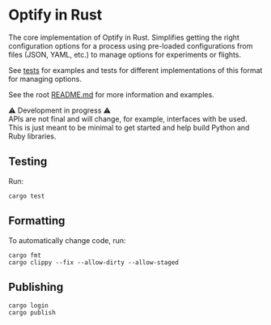 # Optify in Rust
The core implementation of Optify in Rust.
Simplifies getting the right configuration options for a process using pre-loaded configurations from files (JSON, YAML, etc.) to manage options for experiments or flights.

See [tests](../../tests/) for examples and tests for different implementations of this format for managing options.

See the root [README.md](../../README.md) for more information and examples.

⚠️ Development in progress ⚠️\
APIs are not final and will change, for example, interfaces with be used.
This is just meant to be minimal to get started and help build Python and Ruby libraries.

## Testing

Run:
```shell
cargo test
```

## Formatting
To automatically change code, run:
```shell
cargo fmt
cargo clippy --fix --allow-dirty --allow-staged
```

## Publishing
```shell
cargo login
cargo publish
```
